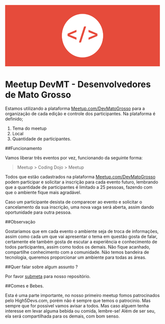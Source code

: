 <img src="https://raw.githubusercontent.com/devmatogrosso/media/master/devmt-logo-github.png" height="200">

Meetup DevMT  - Desenvolvedores de Mato Grosso
============

Estamos utilizando a plataforma [Meetup.com/DevMatoGrosso](http://www.meetup.com/devmatogrosso) para a organização de cada edição e controle dos participantes. Na plataforma é definido;

1. Tema do meetup
1. Local
1. Quantidade de participantes.

##Funcionamento
  
  Vamos liberar três eventos por vez, funcionando da seguinte forma:
  
   > Meetup > Coding Dojo > Meetup 

  Todos que estão cadastrados na plataforma [Meetup.com/DevMatoGrosso](http://www.meetup.com/devmatogrosso) podem participar e solicitar a inscrição para cada evento futuro, lembrando
  que a quantidade de participantes é limitado a 25 pessoas, fazendo com que o ambiente fique mais agradável.
   
  Caso um participante desista de comparecer ao evento e solicitar o cancelamento da sua inscrição, uma nova vaga será aberta, assim dando oportunidade para outra pessoa.
  
##Observação

  Gostariamos que em cada evento o ambiente seja de troca de informações, assim como cada um que vai apresentar o tema em questão gosta de falar, certamente ele também gosta de escutar
  a experiência e conhecimento de todos participantes, assim como todos os demais. Não fique acanhado, compartilhe conhecimento com a comunidade. 
  Não temos bandeira de tecnologia, queremos proporcionar um ambiente para todas as áreas.
  
##Quer falar sobre algum assunto ? 

  Por favor [submeta](https://github.com/devmatogrosso/submit) para nosso repositório.

##Comes e Bebes.
   
   Esta é uma parte importante, no nosso primeiro meetup fomos patrocinados pelo High5Devs.com, porém não é sempre que temos o patrocinio.
   Mas sempre que for possivel vamos avisar a todos. Mas caso alguem tenha interesse em levar alguma bebida ou comida, lembre-se! Além de ser seu, ela será compartilhada para os demais, com bom senso. 

